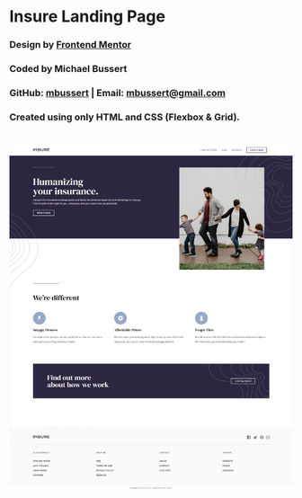 # Insure Landing Page

### Design by [Frontend Mentor](https://www.frontendmentor.io/)

### Coded by Michael Bussert

### GitHub: [mbussert](https://github.com/mbussert) | Email: mbussert@gmail.com

### Created using only HTML and CSS (Flexbox & Grid).

#

![Landing Page](./ss1.png)
